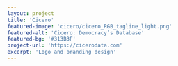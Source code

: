 ```yaml
---
layout: project
title: 'Cicero'
featured-image: 'cicero/cicero_RGB_tagline_light.png'
featured-alt: 'Cicero: Democracy’s Database'
featured-bg: '#313B3F'
project-url: 'https://cicerodata.com'
excerpt: 'Logo and branding design'
---
```

